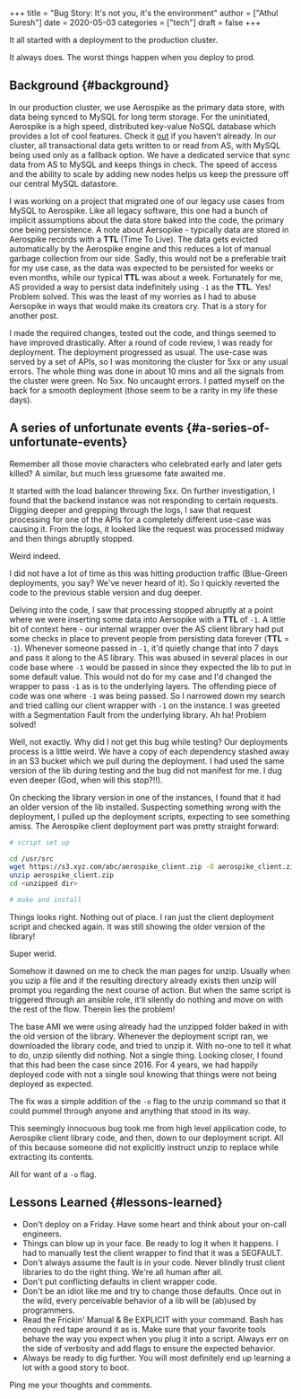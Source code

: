 +++
title = "Bug Story: It's not you, it's the environment"
author = ["Athul Suresh"]
date = 2020-05-03
categories = ["tech"]
draft = false
+++

It all started with a deployment to the production cluster.

It always does. The worst things happen when you deploy to prod.


## Background {#background}

In our production cluster, we use Aerospike as the primary data store, with data being synced to MySQL for long term storage. For the uninitiated, Aerospike is a high speed, distributed key-value NoSQL database which provides a lot of cool features. Check it [out](https://www.aerospike.com/) if you haven't already. In our cluster, all transactional data gets written to or read from AS, with MySQL being used only as a fallback option. We have a dedicated service that sync data from AS to MySQL and keeps things in check. The speed of access and the ability to scale by adding new nodes helps us keep the pressure off our central MySQL datastore.

I was working on a project that migrated one of our legacy use cases from MySQL to Aerospike. Like all legacy software, this one had a bunch of implicit assumptions about the data store baked into the code, the primary one being persistence. A note about Aersopike - typically data are stored in Aerospike records with a **TTL** (Time To Live). The data gets evicted automatically by the Aerospike engine and this reduces a lot of manual garbage collection from our side. Sadly, this would not be a preferable trait for my use case, as the data was expected to be persisted for weeks or even months, while our typical **TTL** was about a week. Fortunately for me, AS provided a way to persist data indefinitely using `-1` as the **TTL**. Yes! Problem solved. This was the least of my worries as I had to abuse Aersopike in ways that would make its creators cry. That is a story for another post.

I made the required changes, tested out the code, and things seemed to have improved drastically. After a round of code review, I was ready for deployment. The deployment progressed as usual. The use-case was served by a set of APIs, so I was monitoring the cluster for 5xx or any usual errors. The whole thing was done in about 10 mins and all the signals from the cluster were green. No 5xx. No uncaught errors. I patted myself on the back for a smooth deployment (those seem to be a rarity in my life these days).


## A series of unfortunate events {#a-series-of-unfortunate-events}

Remember all those movie characters who celebrated early and later gets killed? A similar, but much less gruesome fate awaited me.

It started with the load balancer throwing 5xx. On further investigation, I found that the backend instance was not responding to certain requests. Digging deeper and grepping through the logs, I saw that request processing for one of the APIs for a completely different use-case was causing it. From the logs, it looked like the request was processed midway and then things abruptly stopped.

Weird indeed.

I did not have a lot of time as this was hitting production traffic (Blue-Green deployments, you say? We've never heard of it). So I quickly reverted the code to the previous stable version and dug deeper.

Delving into the code, I saw that processing stopped abruptly at a point where we were inserting some data into Aersopike with a **TTL** of `-1`. A little bit of context here - our internal wrapper over the AS client library had put some checks in place to prevent people from persisting data forever (**TTL** = `-1`). Whenever someone passed in `-1`, it'd quietly change that into 7 days and pass it along to the AS library. This was abused in several places in our code base where `-1` would be passed in since they expected the lib to put in some default value. This would not do for my case and I'd changed the wrapper to pass `-1` as is to the underlying layers. The offending piece of code was one where `-1` was being passed. So I narrowed down my search and tried calling our client wrapper with `-1` on the instance. I was greeted with a Segmentation Fault from the underlying library. Ah ha! Problem solved!

Well, not exactly. Why did I not get this bug while testing? Our deployments process is a little weird. We have a copy of each dependency stashed away in an S3 bucket which we pull during the deployment. I had used the same version of the lib during testing and the bug did not manifest for me. I dug even deeper (God, when will this stop?!!).

On checking the library version in one of the instances, I found that it had an older version of the lib installed. Suspecting something wrong with the deployment, I pulled up the deployment scripts, expecting to see something amiss. The Aerospike client deployment part was pretty straight forward:

```bash
# script set up

cd /usr/src
wget https://s3.xyz.com/abc/aerospike_client.zip -O aerospike_client.zip
unzip aerospike_client.zip
cd <unzipped dir>

# make and install
```

Things looks right. Nothing out of place. I ran just the client deployment script and checked again. It was still showing the older version of the library!

Super werid.

Somehow it dawned on me to check the man pages for unzip. Usually when you uzip a file and if the resulting directory already exists then unzip will prompt you regarding the next course of action. But when the same script is triggered through an ansible role, it'll silently do nothing and move on with the rest of the flow. Therein lies the problem!

The base AMI we were using already had the unzipped folder baked in with the old version of the library. Whenever the deployment script ran, we downloaded the library code, and tried to unzip it. With no-one to tell it what to do, unzip silently did nothing. Not a single thing. Looking closer, I found that this had been the case since 2016. For 4 years, we had happily deployed code with not a single soul knowing that things were not being deployed as expected.

The fix was a simple addition of the `-o` flag to the unzip command so that it could pummel through anyone and anything that stood in its way.

This seemingly innocuous bug took me from high level application code, to Aerospike client library code, and then, down to our deployment script. All of this because someone did not explicitly instruct unzip to replace while extracting its contents.

All for want of a `-o` flag.


## Lessons Learned {#lessons-learned}

-   Don't deploy on a Friday. Have some heart and think about your on-call engineers.
-   Things can blow up in your face. Be ready to log it when it happens. I had to manually test the client wrapper to find that it was a SEGFAULT.
-   Don't always assume the fault is in your code. Never blindly trust client libraries to do the right thing. We're all human after all.
-   Don't put conflicting defaults in client wrapper code.
-   Don't be an idiot like me and try to change those defaults. Once out in the wild, every perceivable behavior of a lib will be (ab)used by programmers.
-   Read the Frickin' Manual &amp; Be EXPLICIT with your command. Bash has enough red tape around it as is. Make sure that your favorite tools behave the way you
    expect when you plug it into a script. Always err on the side of verbosity and add flags to ensure the expected behavior.
-   Always be ready to dig further. You will most definitely end up learning a lot with a good story to boot.

Ping me your thoughts and comments.
